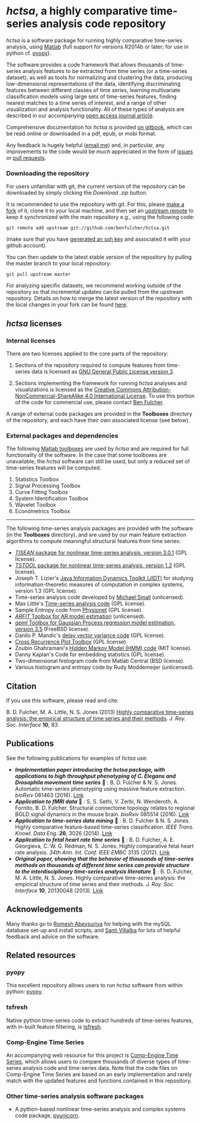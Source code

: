 # *hctsa*, a highly comparative time-series analysis code repository

*hctsa* is a software package for running highly comparative time-series analysis, using [Matlab](www.mathworks.com/products/matlab/) (full support for versions R2014b or later; for use in python cf. [pyopy](https://github.com/strawlab/pyopy)).

The software provides a code framework that allows thousands of time-series analysis features to be extracted from time series (or a time-series dataset), as well as tools for normalizing and clustering the data, producing low-dimensional representations of the data, identifying discriminating features between different classes of time series, learning multivariate classification models using large sets of time-series features, finding nearest matches to a time series of interest, and a range of other visualization and analysis functionality.
All of these types of analysis are described in our accompanying [open access journal article](http://rsif.royalsocietypublishing.org/content/10/83/20130048.full).

Comprehensive documentation for *hctsa* is provided [on gitbook](https://www.gitbook.com/book/benfulcher/highly-comparative-time-series-analysis-manual/details), which can be read online or downloaded in a pdf, epub, or mobi format.

Any feedback is hugely helpful ([email me](mailto:ben.d.fulcher@gmail.com)) and, in particular, any improvements to the code would be _much_ appreciated in the form of [issues](https://github.com/benfulcher/hctsa/issues) or [pull requests](https://help.github.com/articles/using-pull-requests/).

### Downloading the repository

For users unfamiliar with git, the current version of the repository can be downloaded by simply clicking the *Download .zip* button.

It is recommended to use the repository with git.
For this, please [make a fork](https://help.github.com/articles/fork-a-repo/) of it, clone it to your local machine, and then set an [upstream remote](https://help.github.com/articles/fork-a-repo/#step-3-configure-git-to-sync-your-fork-with-the-original-spoon-knife-repository) to keep it synchronized with the main repository e.g., using the following code:
```
git remote add upstream git://github.com/benfulcher/hctsa.git
```
(make sure that you have [generated an ssh key](https://help.github.com/articles/generating-ssh-keys/) and associated it with your github account).

You can then update to the latest stable version of the repository by pulling the master branch to your local repository:
```
git pull upstream master
```

For analyzing specific datasets, we recommend working outside of the repository so that incremental updates can be pulled from the upstream repository.
Details on how to merge the latest version of the repository with the local changes in your fork can be found [here](https://help.github.com/articles/syncing-a-fork/).

## *hctsa* licenses

### Internal licenses

There are two licenses applied to the core parts of the repository:

1. Sections of the repository required to compute features from time-series data is licensed as [GNU General Public License version 3](http://www.gnu.org/licenses/gpl-3.0.en.html).

2. Sections implementing the framework for running *hctsa* analyses and visualizations is licensed as the [Creative Commons Attribution-NonCommercial-ShareAlike 4.0 International License](http://creativecommons.org/licenses/by-nc-sa/4.0/).
To use this portion of the code for commercial use, please contact [Ben Fulcher](ben.d.fulcher@gmail.com).

A range of external code packages are provided in the **Toolboxes** directory of the repository, and each have their own associated license (see below).

### External packages and dependencies

The following [Matlab toolboxes](https://mathworks.com/programs/nrd/matlab-toolbox-price-request.html?ref=ggl&s_eid=ppc_18665571802&q=matlab%20toolboxes%20price) are used by *hctsa* and are required for full functionality of the software.
In the case that some toolboxes are unavailable, the *hctsa* software can still be used, but only a reduced set of time-series features will be computed.

1. Statistics Toolbox
2. Signal Processing Toolbox
3. Curve Fitting Toolbox
4. System Identification Toolbox
5. Wavelet Toolbox
6. Econometrics Toolbox

---

The following time-series analysis packages are provided with the software (in the **Toolboxes** directory), and are used by our main feature extraction algorithms to compute meaningful structural features from time series:

* [*TISEAN* package for nonlinear time-series analysis, version 3.0.1](http://www.mpipks-dresden.mpg.de/~tisean/Tisean_3.0.1/index.html) (GPL license).
* [*TSTOOL* package for nonlinear time-series analysis, version 1.2](http://www.dpi.physik.uni-goettingen.de/tstool/) (GPL license).
* Joseph T. Lizier's [Java Information Dynamics Toolkit (JIDT)](https://github.com/jlizier/jidt) for studying information-theoretic measures of computation in complex systems, version 1.3 (GPL license).
* Time-series analysis code developed by [Michael Small](http://staffhome.ecm.uwa.edu.au/~00027830/code.html) (unlicensed).
* Max Little's [Time-series analysis code](http://www.maxlittle.net/software/index.php) (GPL license).
* Sample Entropy code from [Physionet](http://www.physionet.org/faq.shtml#license) (GPL license).
* [*ARFIT* Toolbox for AR model estimation](http://climate-dynamics.org/software/#arfit) (unlicensed).
* [*gpml* Toolbox for Gaussian Process regression model estimation, version 3.5](http://www.gaussianprocess.org/gpml/code/matlab/doc/) (FreeBSD license).
* Danilo P. Mandic's [delay vector variance code](http://www.commsp.ee.ic.ac.uk/~mandic/dvv.htm) (GPL license).
* [Cross Recurrence Plot Toolbox](http://tocsy.pik-potsdam.de/CRPtoolbox/) (GPL license)
* Zoubin Ghahramani's [Hidden Markov Model (HMM) code](http://mlg.eng.cam.ac.uk/zoubin/software.html) (MIT license).
* Danny Kaplan's Code for embedding statistics (GPL license).
* Two-dimensional histogram code from Matlab Central (BSD license).
* Various histogram and entropy code by Rudy Moddemeijer (unlicensed).

## Citation

If you use this software, please read and cite:

B. D. Fulcher, M. A. Little, N. S. Jones (2013) [Highly comparative time-series analysis: the empirical structure of time series and their methods](http://rsif.royalsocietypublishing.org/content/10/83/20130048.full). *J. Roy. Soc. Interface* **10**, 83.


## Publications

See the following publications for examples of *hctsa* use:
* ***Implementation paper introducing the hctsa package, with applications to high throughput phenotyping of C. Elegans and Drosophila movement time series*** &#x1F4D7; : B. D. Fulcher & N. S. Jones. Automatic time-series phenotyping using massive feature extraction. *bioRxiv* 081463 (2016). [Link](http://biorxiv.org/lookup/doi/10.1101/081463)
* ***Application to fMRI data*** &#x1F4D7; : S. S. Sethi, V. Zerbi, N. Wenderoth, A. Fornito, B. D. Fulcher. Structural connectome topology relates to regional BOLD signal dynamics in the mouse brain. *bioRxiv* 085514 (2016). [Link](http://biorxiv.org/lookup/doi/10.1101/085514)
* ***Application to time-series data mining*** &#x1F4D7; : B. D. Fulcher & N. S. Jones. Highly comparative feature-based time-series classification. *IEEE Trans. Knowl. Data Eng.* **26**, 3026 (2014). [Link](http://ieeexplore.ieee.org/lpdocs/epic03/wrapper.htm?arnumber=6786425)
* ***Application to fetal heart rate time series*** &#x1F4D7; : B. D. Fulcher, A. E. Georgieva, C. W. G. Redman, N. S. Jones. Highly comparative fetal heart rate analysis. *34th Ann. Int. Conf. IEEE EMBC* 3135 (2012). [Link](http://ieeexplore.ieee.org/xpls/abs_all.jsp?arnumber=6346629)
* ***Original paper, showing that the behavior of thousands of time-series methods on thousands of different time series can provide structure to the interdisciplinary time-series analysis literature*** &#x1F4D7; : B. D. Fulcher, M. A. Little, N. S. Jones. Highly comparative time-series analysis: the empirical structure of time series and their methods. *J. Roy. Soc. Interface* **10**, 20130048 (2013). [Link](http://rsif.royalsocietypublishing.org/content/10/83/20130048.full)


## Acknowledgements

Many thanks go to [Romesh Abeysuriya](https://github.com/RomeshA) for helping with the mySQL database set-up and install scripts, and [Santi Villalba](https://github.com/sdvillal) for lots of helpful feedback and advice on the software.

## Related resources

### pyopy

This excellent repository allows users to run *hctsa* software from within python: [pyopy](https://github.com/strawlab/pyopy).

### tsfresh
Native python time-series code to extract hundreds of time-series features, with in-built feature filtering, is [tsfresh](https://github.com/blue-yonder/tsfresh).

### Comp-Engine Time Series

An accompanying web resource for this project is [Comp-Engine Time Series](http://www.comp-engine.org/timeseries), which allows users to compare thousands of diverse types of time-series analysis code and time-series data.
Note that the code files on Comp-Engine Time Series are based on an early implementation and rarely match with the updated features and functions contained in this repository.

### Other time-series analysis software packages

* A python-based nonlinear time-series analysis and complex systems code package, [pyunicorn](http://scitation.aip.org/content/aip/journal/chaos/25/11/10.1063/1.4934554).
